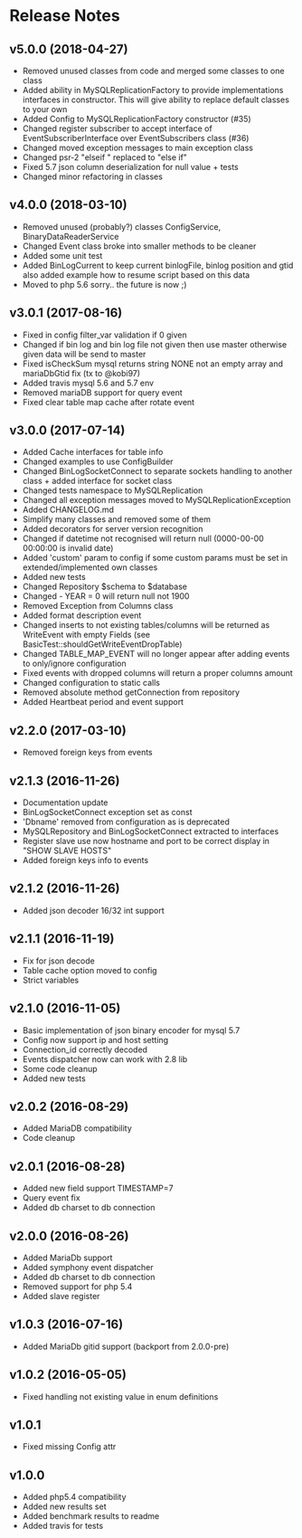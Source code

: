 

# Release Notes

## v5.0.0 (2018-04-27)
- Removed unused classes from code and merged some classes to one class
- Added ability in MySQLReplicationFactory to provide implementations interfaces in constructor. This will give ability to replace default classes to your own
- Added Config to MySQLReplicationFactory constructor (#35)
- Changed register subscriber to accept interface of EventSubscriberInterface over EventSubscribers class (#36)
- Changed moved exception messages to main exception class 
- Changed psr-2 "elseif " replaced to "else if"
- Fixed 5.7 json column deserialization for null value + tests
- Changed minor refactoring in classes 
                                                         
## v4.0.0 (2018-03-10)
- Removed unused (probably?) classes ConfigService, BinaryDataReaderService
- Changed Event class broke into smaller methods to be cleaner
- Added some unit test
- Added BinLogCurrent to keep current binlogFile, binlog position and gtid also added example how to resume script based on this data
- Moved to php 5.6 sorry.. the future is now ;)

## v3.0.1 (2017-08-16)
- Fixed in config filter_var validation if 0 given
- Changed if bin log and bin log file not given then use master otherwise given data will be send to master
- Fixed isCheckSum mysql returns string NONE not an empty array and mariaDbGtid fix  (tx to @kobi97)
- Added travis mysql 5.6 and 5.7 env 
- Removed mariaDB support for query event 
- Fixed clear table map cache after rotate event

## v3.0.0 (2017-07-14)
- Added Cache interfaces for table info
- Changed examples to use ConfigBuilder
- Changed BinLogSocketConnect to separate sockets handling to another class + added interface for socket class
- Changed tests namespace to MySQLReplication
- Changed all exception messages moved to MySQLReplicationException
- Added CHANGELOG.md
- Simplify many classes and removed some of them 
- Added decorators for server version recognition
- Changed if datetime not recognised will return null (0000-00-00 00:00:00 is invalid date) 
- Added 'custom' param to config if some custom params must be set in extended/implemented own classes
- Added new tests
- Changed Repository $schema to $database
- Changed - YEAR = 0 will return null not 1900
- Removed Exception from Columns class
- Added format description event
- Changed inserts to not existing tables/columns will be returned as WriteEvent with empty Fields (see BasicTest::shouldGetWriteEventDropTable) 
- Changed TABLE_MAP_EVENT will no longer appear after adding events to only/ignore configuration 
- Fixed events with dropped columns will return a proper columns amount
- Changed configuration to static calls
- Removed absolute method getConnection from repository
- Added Heartbeat period and event support 

## v2.2.0 (2017-03-10)
- Removed foreign keys from events 

## v2.1.3 (2016-11-26)
- Documentation update
- BinLogSocketConnect exception set as const
- 'Dbname' removed from configuration as is deprecated
- MySQLRepository and BinLogSocketConnect extracted to interfaces
- Register slave use now hostname and port to be correct display in "SHOW SLAVE HOSTS"
- Added foreign keys info to events

## v2.1.2 (2016-11-26)
- Added json decoder 16/32 int support
    
## v2.1.1 (2016-11-19)
- Fix for json decode
- Table cache option moved to config
- Strict variables 

## v2.1.0 (2016-11-05)
- Basic implementation of json binary encoder for mysql 5.7
- Config now support ip and host setting
- Connection_id correctly decoded
- Events dispatcher now can work with 2.8 lib
- Some code cleanup
- Added new tests

## v2.0.2 (2016-08-29)
- Added MariaDB compatibility 
- Code cleanup

## v2.0.1 (2016-08-28)
- Added new field support TIMESTAMP=7
- Query event fix
- Added db charset to db connection

## v2.0.0 (2016-08-26)
- Added MariaDb support
- Added symphony event dispatcher 
- Added db charset to db connection
- Removed support for php 5.4
- Added slave register

## v1.0.3 (2016-07-16)
- Added MariaDb gitid support (backport from 2.0.0-pre)

## v1.0.2 (2016-05-05)
- Fixed handling not existing value in enum definitions

## v1.0.1
- Fixed missing Config attr

## v1.0.0
- Added php5.4 compatibility 
- Added new results set 
- Added benchmark results to readme
- Added travis for tests

